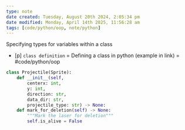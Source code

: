 ```yaml
---
type: note
date created: Tuesday, August 20th 2024, 2:05:34 pm
date modified: Monday, April 14th 2025, 11:56:28 am
tags: [code/python/oop, note/python]
---
```

Specifying types for variables within a class
- [p] `class definition` = Defining a class in python (example in link) = #code/python/oop 
<!--ID: 1751434090697-->


```python
class Projectile(Sprite):
	def __init__(self,
		centerx: int,
		y: int,
		direction: str,
		data_dir: str,
		projectile_type: str) -> None:
	def mark_for_deletion(self) -> None:
		"""Mark the laser for deletion"""
		self.is_alive = False
```